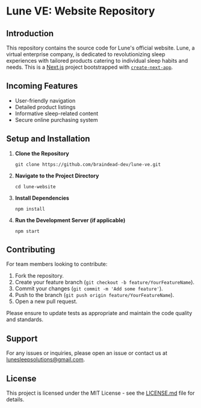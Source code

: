 # Lune VE: Website Repository

## Introduction
This repository contains the source code for Lune's official website. Lune, a virtual enterprise company, is dedicated to revolutionizing sleep experiences with tailored products catering to individual sleep habits and needs. This is a [Next.js](https://nextjs.org/) project bootstrapped with [`create-next-app`](https://github.com/vercel/next.js/tree/canary/packages/create-next-app).

## Incoming Features
- User-friendly navigation
- Detailed product listings
- Informative sleep-related content
- Secure online purchasing system

## Setup and Installation

1. **Clone the Repository**
   ```
   git clone https://github.com/braindead-dev/lune-ve.git
   ```

2. **Navigate to the Project Directory**
   ```
   cd lune-website
   ```

3. **Install Dependencies**
   ```
   npm install
   ```

4. **Run the Development Server (if applicable)**
   ```
   npm start
   ```

## Contributing

For team members looking to contribute:

1. Fork the repository.
2. Create your feature branch (`git checkout -b feature/YourFeatureName`).
3. Commit your changes (`git commit -m 'Add some feature'`).
4. Push to the branch (`git push origin feature/YourFeatureName`).
5. Open a new pull request.

Please ensure to update tests as appropriate and maintain the code quality and standards.

## Support
For any issues or inquiries, please open an issue or contact us at lunesleepsolutions@gmail.com.

## License
This project is licensed under the MIT License - see the [LICENSE.md](LICENSE.md) file for details.

